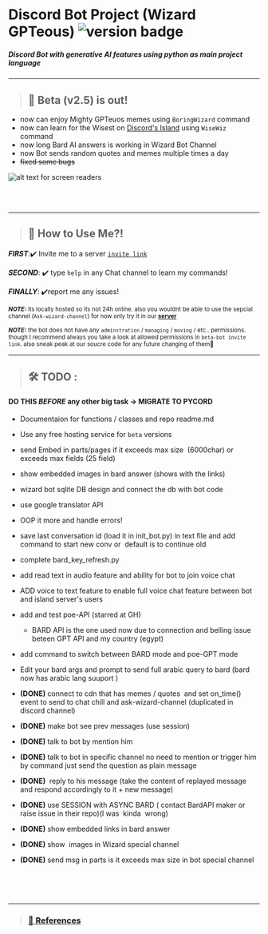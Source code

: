 # __Discord Bot Project (Wizard GPTeous)__  ![version badge](https://img.shields.io/badge/v2.5B-green?logo=github)


##### Discord Bot with generative AI features using python as main project language

---

> ## 📣 Beta (v2.5) is out!
 * now can enjoy Mighty GPTeuos memes using `BoringWizard` command
 * now can learn for the Wisest on [Discord's Island](https//discord.gg/R52kY9mG9c) using `WiseWiz` command
 * now long Bard AI answers is working in Wizard Bot Channel
 * now Bot sends random quotes and memes multiple times a day
 * ~~fixed some bugs~~
 
![ alt text for screen readers](./wizard_bot.ico "icon") 

</br>
</br>


---

> ## 🧙 How to Use Me?!

 ***FIRST***:✔️  Invite me to a server  [`invite link`](https://discord.com/api/oauth2/authorize?client_id=1117540489365827594&permissions=69241357196993&redirect_uri=https%3A%2F%2Fdiscordapp.com%2Foauth2%2Fauthorize%3F%26client_id%3D1117540489365827594%26scope%3Dbot&response_type=code&scope=identify%20guilds%20gdm.join%20rpc.voice.read%20rpc.video.write%20rpc.activities.write%20messages.read%20applications.commands%20activities.read%20voice%20applications.commands.permissions.update%20dm_channels.read%20activities.write%20applications.store.update%20applications.builds.upload%20bot%20rpc.screenshare.read%20rpc.voice.write%20rpc%20guilds.join%20email%20role_connections.write%20relationships.read%20applications.entitlements%20applications.builds.read%20webhook.incoming%20rpc.screenshare.write%20rpc.video.read%20rpc.notifications.read%20guilds.members.read%20connections)

***SECOND***: ✔️ type `help` in any Chat channel to learn my commands!
   
***FINALLY***: ✔️report me any issues!
   
<sub> ***NOTE:*** its locally hosted so its not 24h online. also you wouldnt be able to use the sepcial channel (`Ask-wizard-channel`) for now only try it in our [**server**](https//discord.gg/R52kY9mG9c) </sub>

<sub> ***NOTE:*** the bot does not have any `adminstration` / `managing` / `moving` /  etc.. permissions. though I  recommend always you take a look at allowed permissions in `beta-bot invite link`. also sneak peak at our soucre code for any future changing of them💙 </sub>

---


> ##  🛠 TODO :
####     DO THIS _BEFORE_ any other big task ->  **MIGRATE TO PYCORD**

*   Documentaion for functions / classes and repo readme.md
    
*   Use any free hosting service for `beta` versions

*   send Embed in parts/pages if it exceeds max size  (6000char) or exceeds max fields (25 field)

*   show embedded images in bard answer (shows with the links)

*   wizard bot sqlite DB  design and connect the db with bot code

*   use google translator API

*   OOP it more and handle errors!


*   save last conversation id (load it in init_bot.py) in text file and add command to start new conv or  default is to continue old

*   complete bard_key_refresh.py

*   add read text in audio feature and ability for bot to join voice chat

*   ADD voice to text feature to enable full voice chat feature between bot and island server's users

*   add and test poe-API (starred at GH)
     - BARD API is the one used now due to connection and belling issue beteen GPT API and my country (egypt)

*   add command to switch between BARD mode and poe-GPT mode

*   Edit your bard args and prompt to send full arabic query to bard (bard now has arabic lang suuport )

* **(DONE)** connect to cdn that has memes / quotes  and set on_time() event to send to chat chill and ask-wizard-channel (duplicated in  discord channel)

* **(DONE)**   make bot see prev messages (use session)

* **(DONE)**  talk to bot by mention him  

* **(DONE)**  talk to bot in specific channel no need to mention or trigger him by command just send the question as plain message

* **(DONE)**   reply to his message (take the content of replayed message and respond accordingly to it + new message)

* **(DONE)**  use SESSION with ASYNC BARD ( contact BardAPI maker or raise issue in their repo)(I was  kinda  wrong)

* **(DONE)**  show embedded links in bard answer

* **(DONE)**  show  images in Wizard special channel

* **(DONE)**  send msg in parts is it exceeds max size in bot special channel





</br>
</br>
</br>

---


> ### [🧾 References ](./sources&refs.md)

 





